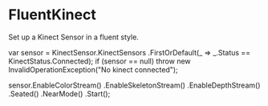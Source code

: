 FluentKinect
============

Set up a Kinect Sensor in a fluent style.

var sensor = KinectSensor.KinectSensors
                         .FirstOrDefault(_ => _.Status == KinectStatus.Connected);
if (sensor == null) throw new InvalidOperationException("No kinect connected");

sensor.EnableColorStream()
      .EnableSkeletonStream()
      .EnableDepthStream()
      .Seated()
      .NearMode()
      .Start();

